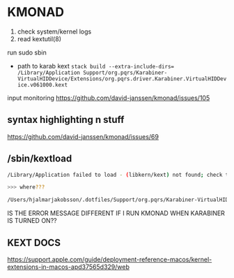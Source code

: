 # KMONAD

1. check system/kernel logs
2. read kextutil(8)

run sudo sbin

- path to karab kext
    `stack build --extra-include-dirs=
    /Library/Application Support/org.pqrs/Karabiner-VirtualHIDDevice/Extensions/org.pqrs.driver.Karabiner.VirtualHIDDevice.v061000.kext`


input monitoring
    https://github.com/david-janssen/kmonad/issues/105

## syntax highlighting n stuff

https://github.com/david-janssen/kmonad/issues/69

## /sbin/kextload

```sh
/Library/Application failed to load - (libkern/kext) not found; check the system/kernel logs for errors or try kextutil(8).

>>> where???

/Users/hjalmarjakobsson/.dotfiles/Support/org.pqrs/Karabiner-VirtualHIDDevice/Extensions/org.pqrs.driver.Karabiner.VirtualHIDDevice.v061000.kext failed to load - (libkern/kext) not found; check the system/kernel logs for errors or try kextutil(8).
```

IS THE ERROR MESSAGE DIFFERENT IF I RUN KMONAD WHEN KARABINER
IS TURNED ON??

## KEXT DOCS
https://support.apple.com/guide/deployment-reference-macos/kernel-extensions-in-macos-apd37565d329/web

